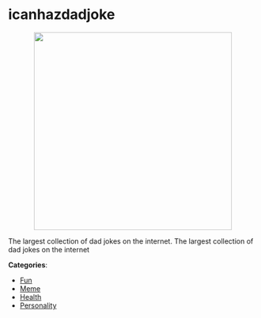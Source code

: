 # icanhazdadjoke
<p align="center">
    <img width="400" src="https://raw.githubusercontent.com/apis-list/apis-list/apis/icanhazdadjoke/logo_256x256.png" />
</p>

The largest collection of dad jokes on the internet. The largest collection of dad jokes on the internet



**Categories**:
- [Fun](https://github.com/apis-list/apis-list#fun)
- [Meme](https://github.com/apis-list/apis-list#meme)
- [Health](https://github.com/apis-list/apis-list#health)
- [Personality](https://github.com/apis-list/apis-list#personality)











